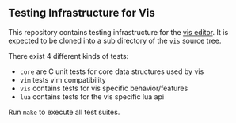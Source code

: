Testing Infrastructure for Vis
------------------------------

This repository contains testing infrastructure for the
[vis editor](https://github.com/martanne/vis). It is expected
to be cloned into a sub directory of the `vis` source tree.

There exist 4 different kinds of tests:

 * `core` are C unit tests for core data structures used by vis
 * `vim` tests vim compatibility
 * `vis` contains tests for vis specific behavior/features
 * `lua` contains tests for the vis specific lua api

Run `make` to execute all test suites.
